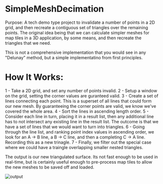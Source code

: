 SimpleMeshDecimation
====================

Purpose: A tech demo type project to invalidate a number of points in a 2D grid, and then recreate a contiguous set of triangles over the remaining points. The original idea being that we can calculate simpler meshes for map tiles in a 3D application, by some means, and then recreate the triangles that we need.

This is not a comprehensive implementation that you would see in any "Delunay" method, but a simple implementatino from first principles.

How It Works:
=============
1 - Take a 2D grid, and set any number of points invalid.
2 - Setup a window on the grid, setting the corner values are guranteed valid.
3 - Create a set of lines connecting each point. This is a superset of all lines that could form our new mesh. By guaranteeing the corner points are valid, we know we've covered the whole area.
4 - Sort the lines in ascending length order.
5 - Consider each line in turn, placing it in a result list, then any additional line has to not intersect any existing line in the result list. The outcome is that we have a set of lines that we would want to turn into triangles.
6 - Going through the line list, and ranking point index values in ascending order, we look for an A -> B line, a B -> C line, and then a completing C -> A line. Recording this as a new trinagle.
7 - Finally, we filter out the special case where we could have a traingle overlapping smaller nested triangles.

The output is our new triangulated surface. Its not fast enough to be used in real-time, but is certainly useful enough to pre-process map tiles to allow the new meshes to be saved off and loaded.

![output](.output_x800.png)
